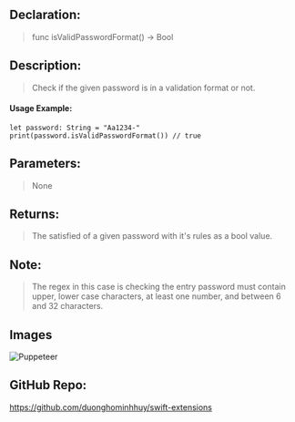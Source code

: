 ## Declaration: 
> func isValidPasswordFormat() -> Bool


## Description: 
> Check if the given password is in a validation format or not.


#### Usage Example: 
`````
let password: String = "Aa1234-"
print(password.isValidPasswordFormat()) // true
`````

## Parameters: 
> None


## Returns: 
> The satisfied of a given password with it's rules as a bool value.


## Note: 
> The regex in this case is checking the entry password must contain upper, lower case characters, at least one number, and between 6 and 32 characters.


## Images
![Puppeteer](https://octodex.github.com/images/puppeteer.png)


## GitHub Repo:
https://github.com/duonghominhhuy/swift-extensions



